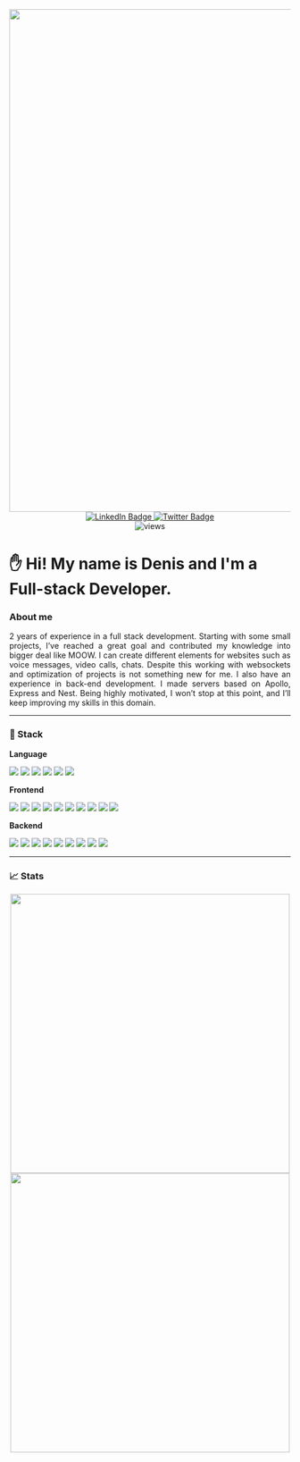 <div id="header" align="center">  
<img src="https://media2.giphy.com/media/v1.Y2lkPTc5MGI3NjExcHBnbXBya3JuOHVyZXhxazEyM2Z1MXhnb3V5MWI3NzE2a294NHJ3YiZlcD12MV9pbnRlcm5hbF9naWZfYnlfaWQmY3Q9Zw/kz6cm1kKle2MYkHtJF/giphy.gif" width="900"/> 
</div>
<div id="badges" align="center">  
<a href="https://www.linkedin.com/in/sinedviper"> 
<img src="https://img.shields.io/badge/LinkedIn-blue?style=for-the-badge&logo=linkedin&logoColor=white" alt="LinkedIn Badge"/> 
</a> 
<a href="https://www.t.me/sinedviper"> 
<img src="https://img.shields.io/badge/Telegram-purple?style=for-the-badge&logo=telegram&logoColor=white" alt="Twitter Badge"/> 
</a>
</div>
<div  align="center">
<img src="https://komarev.com/ghpvc/?username=sinedviper&style=flat-square&color=orange" alt="views"/>
</div>
 
# :raised_hand: Hi! My name is Denis and I'm a Full-stack Developer.

### About me
<p align="justify">2 years of experience in a full stack development. Starting with some small projects, I’ve reached a great goal and contributed my knowledge into bigger deal like MOOW. I can create different elements for websites such as voice messages, video calls, chats. Despite this working with websockets and optimization of projects is not something new for me. I also have an experience in back-end development. I made servers based on Apollo, Express and Nest. Being highly motivated, I won’t stop at this point, and I’ll keep improving my skills in this domain.</p>

---

### :floppy_disk: Stack
<div align="left" >
<p><strong>Language</strong></p>
<p>
<img src="https://img.shields.io/badge/javascript-%23323330.svg?style=for-the-badge&logo=javascript&logoColor=%23F7DF1E"/>
<img src="https://img.shields.io/badge/typescript-%23007ACC.svg?style=for-the-badge&logo=typescript&logoColor=white"/>
<img src="https://img.shields.io/badge/-SQL-%23007ACC?style=for-the-badge"/>
<img src="https://img.shields.io/badge/html5-%23E34F26.svg?style=for-the-badge&logo=html5&logoColor=white"/>
<img src="https://img.shields.io/badge/css3-%231572B6.svg?style=for-the-badge&logo=css3&logoColor=white"/>
<img src="https://img.shields.io/badge/SASS-hotpink.svg?style=for-the-badge&logo=SASS&logoColor=white"/>
</p>
<p><strong>Frontend</strong></p>
<p>
<img src="https://img.shields.io/badge/react-%2320232a.svg?style=for-the-badge&logo=react&logoColor=%2361DAFB"/>
<img src="https://img.shields.io/badge/Next-black?style=for-the-badge&logo=next.js&logoColor=white"/>
<img src="https://img.shields.io/badge/redux-%23593d88.svg?style=for-the-badge&logo=redux&logoColor=white"/>
<img src="https://img.shields.io/badge/reduxtoolkit-%23593d88.svg?style=for-the-badge&logo=redux&logoColor=white"/>
<img src="https://img.shields.io/badge/-GraphQL-E10098?style=for-the-badge&logo=graphql&logoColor=white"/>
<img src="https://img.shields.io/badge/-Axios-%23FFE953?style=for-the-badge"/>
<img src="https://img.shields.io/badge/-ApolloClient-311C87?style=for-the-badge&logo=apollo-graphql"/>
<img src="https://img.shields.io/badge/React_Router-CA4245?style=for-the-badge&logo=react-router&logoColor=white"/>
<img src="https://img.shields.io/badge/webpack-%238DD6F9.svg?style=for-the-badge&logo=webpack&logoColor=black"/>
<img src="https://img.shields.io/badge/-jest-%23C21325?style=for-the-badge&logo=jest&logoColor=white"/>
</p>
<p><strong>Backend</strong></p>
<p>
<img src="https://img.shields.io/badge/nestjs-%23E0234E.svg?style=for-the-badge&logo=nestjs&logoColor=white"/>
<img src="https://img.shields.io/badge/node.js-6DA55F?style=for-the-badge&logo=node.js&logoColor=white"/> <img src="https://img.shields.io/badge/-ApolloServer-311C87?style=for-the-badge&logo=apollo-graphql"/>
<img src="https://img.shields.io/badge/express.js-%23404d59.svg?style=for-the-badge&logo=express&logoColor=%2361DAFB"/>
<img src="https://img.shields.io/badge/-TypeGraphQL-%23C04392?style=for-the-badge"/>
<img src="https://img.shields.io/badge/-GraphQL-E10098?style=for-the-badge&logo=graphql&logoColor=white"/>
<img src="https://img.shields.io/badge/-TypeORM-%23007ACC?style=for-the-badge"/>
<img src="https://img.shields.io/badge/MongoDB-%234ea94b.svg?style=for-the-badge&logo=mongodb&logoColor=white"/>
<img src="https://img.shields.io/badge/mysql-%2300f.svg?style=for-the-badge&logo=mysql&logoColor=white"/>
</p>
</div>

---
### :chart_with_upwards_trend: Stats
<div align="center">
<img width="500px" src="http://github-readme-streak-stats.herokuapp.com?user=sinedviper&theme=dark&hide_border=true&border_radius=4" />
<a href="https://www.codewars.com/users/sinedviper"> 
<img width="500px" src="https://www.codewars.com/users/sinedviper/badges/large" />
</a>
</div>
